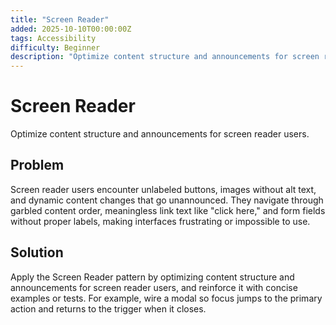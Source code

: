 ```yaml
---
title: "Screen Reader"
added: 2025-10-10T00:00:00Z
tags: Accessibility
difficulty: Beginner
description: "Optimize content structure and announcements for screen reader users."
---
```

# Screen Reader

Optimize content structure and announcements for screen reader users.

## Problem

Screen reader users encounter unlabeled buttons, images without alt text, and dynamic content changes that go unannounced. They navigate through garbled content order, meaningless link text like "click here," and form fields without proper labels, making interfaces frustrating or impossible to use.

## Solution

Apply the Screen Reader pattern by optimizing content structure and announcements for screen reader users, and reinforce it with concise examples or tests. For example, wire a modal so focus jumps to the primary action and returns to the trigger when it closes.
